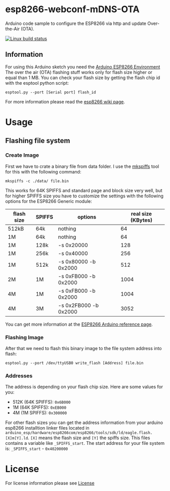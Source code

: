 # esp8266-webconf-mDNS-OTA
Arduino code sample to configure the ESP8266 via http and update Over-the-Air (OTA).

[![Linux build status](https://travis-ci.org/pgollor/esp8266-webconf-mDNS-OTA.svg)](https://travis-ci.org/pgollor/esp8266-webconf-mDNS-OTA)

## Information
For using this Arduino sketch you need the [Arduino ESP8266 Environment](https://github.com/esp8266/Arduino)
<br>
The over the air (OTA) flashing stuff works only for flash size higher or equal than 1 MB.
You can check your flash size by getting the flash chip id with the esptool python script:
```
esptool.py --port [Serial port] flash_id
```
For more information please read the [esp8266 wiki page](http://www.esp8266.com/wiki/doku.php?id=esp8266-module-family#modules).

# Usage

## Flashing file system

### Create Image
First we have to crate a binary file from data folder.
I use the [mkspiffs](https://github.com/igrr/mkspiffs) tool for this with the following command:
```
mkspiffs -c ./data/ file.bin
```
This works for 64K SPIFFS and standard page and block size very well, but for higher SPIFFS size you have to customize the settings with the following options for the ESP8266 Generic module:

flash size | SPIFFS | options | real size (KBytes)
-----------|--------|---------|------------------
512kB | 64k | nothing | 64
1M | 64k | nothing | 64
1M | 128k | -s 0x20000 | 128
1M | 256k | -s 0x40000 | 256
1M | 512k | -s 0x80000 -b 0x2000 | 512
2M | 1M | -s 0xFB000 -b 0x2000 | 1004
4M | 1M | -s 0xFB000 -b 0x2000 | 1004
4M | 3M | -s 0x2FB000 -b 0x2000 | 3052

You can get more information at the [ESP8266 Arduino reference page](https://github.com/esp8266/Arduino/blob/esp8266/hardware/esp8266com/esp8266/doc/reference.md#file-system).


### Flashing Image
After that we need to flash this binary image to the file system address into flash:
```
esptool.py --port /dev/ttyUSB0 write_flash [Address] file.bin
```

### Addresses
The address is depending on your flash chip size. Here are some values for you:
- 512K (64K SPIFFS): `0x6B000`
- 1M (64K SPIFFS): `0xEB000`
- 4M (1M SPIFFS): `0x300000`

For other flash sizes you can get the address information from your arduino esp8266 installtion linker files located in
`arduino_esp/hardware/esp8266com/esp8266/tools/sdk/ld/eagle.flash.[X]m[Y].ld`.
`[X]` means the flash size and `[Y]` the spiffs size. This files contains a variable like `_SPIFFS_start`.
The start address for your file system is: `_SPIFFS_start` - `0x40200000`


# License
For license information please see [License](LICENSE.md)

